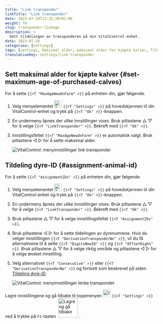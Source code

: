 ```yaml
---
title: "Link transponder"
linkTitle: "Link transponder"
date: 2023-07-28T13:25:28+02:00
weight: 70
slug: transponder-linkage
description: >
  Sett tildelingen av transponderen på din VitalControl-enhet.
date: 2023-07-26
categories: [settings]
tags: [settings, Maksimal alder, maksimal alder for kjøpte kalver, Tildeling dyre-ID]
translationKey: settings/link-transponder
---
```

## Sett maksimal alder for kjøpte kalver {#set-maximum-age-of-purchased-calves}
For å sette `{{<T "MaxAgeNewOnFarm" >}}` på enheten din, gjør følgende.

1. Velg menyelementet <img src="/icons/gear.svg" width="25" align="bottom" alt="Settings" /> `{{<T "Settings" >}}` på hovedskjermen til din VitalControl-enhet og trykk på `{{<T "Ok" >}}`-knappen.

2. En undermeny åpnes der ulike innstillinger vises. Bruk piltastene △ ▽ for å velge `{{<T "LinkTransponder" >}}`. Bekreft med `{{<T "Ok" >}}`.

3. Innstillingsfeltet `{{<T "MaxAgeNewOnFarm" >}}` er automatisk valgt. Bruk piltastene ◁ ▷ for å sette maksimal alder.

    ![VitalControl: menyinnstillinger link transponder](../images/maximumage.png "Kjøpte kalvers maksimale alder")

## Tildeling dyre-ID {#assignment-animal-id}

For å sette `{{<T "AssignmentIDs" >}}` på enheten din, gjør følgende.

1. Velg menyelementet <img src="/icons/gear.svg" width="25" align="bottom" alt="Settings" /> `{{<T "Settings" >}}` på hovedskjermen til din VitalControl-enhet og trykk på `{{<T "Ok" >}}`-knappen.

2. En undermeny åpnes der ulike innstillinger vises. Bruk piltastene △ ▽ for å velge `{{<T "LinkTransponder" >}}`. Bekreft med `{{<T "Ok" >}}`.

3. Bruk piltastene △ ▽ for å velge innstillingsfeltet `{{<T "AssignmentIDs" >}}`.

4. Bruk piltastene ◁ ▷ for å sette tildelingen av dyrenumrene. Hvis du velger innstillingen `{{<T "DerivationTransponderNo" >}}`, vil du få alternativene til å sette `{{<T "DigitsNewID" >}}` og `{{<T "OffsetRight" >}}`. Bruk piltastene △ ▽ for å velge riktig område og piltastene ◁ ▷ for å velge ønsket innstilling.

5. Velg alternativet `{{<T "Consecutive" >}}` eller `{{<T "DerivationTransponderNo" >}}` og fortsett som beskrevet på siden [Tildeling dyre-ID](../animal-registration/#assignment-animal-id).


    ![VitalControl: menyinnstillinger lenke transponder](../images/assignmentanimalid.png "Tildeling dyre-ID")

Lagre innstillingene og gå tilbake til toppmenyen <img src="/icons/gear.svg" width="25" align="bottom" alt="Innstillinger" /> `{{<T "Settings" >}}` ved å trykke på `F1`-tasten &nbsp;<img src="/icons/footer/save_exit.svg" width="65" align="bottom" alt="Lagre og gå tilbake" />&nbsp;.
